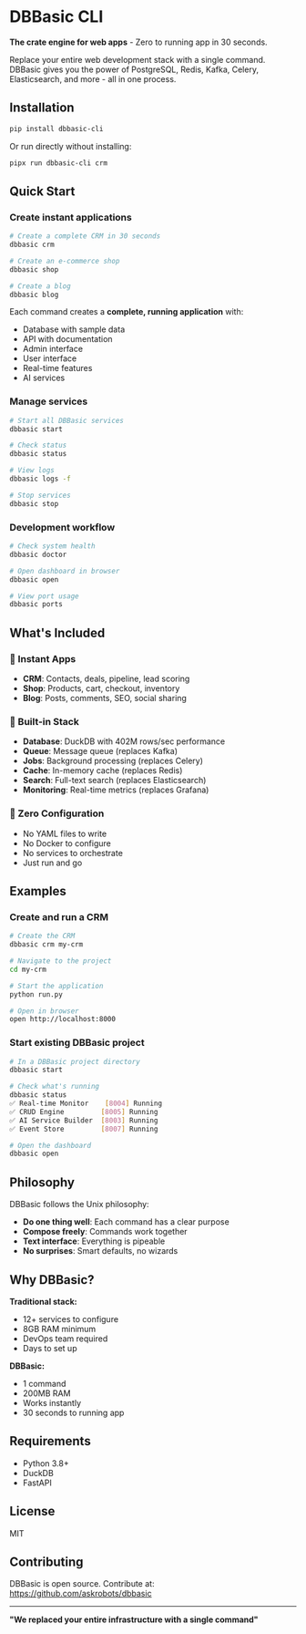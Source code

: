 # DBBasic CLI

**The crate engine for web apps** - Zero to running app in 30 seconds.

Replace your entire web development stack with a single command. DBBasic gives you the power of PostgreSQL, Redis, Kafka, Celery, Elasticsearch, and more - all in one process.

## Installation

```bash
pip install dbbasic-cli
```

Or run directly without installing:
```bash
pipx run dbbasic-cli crm
```

## Quick Start

### Create instant applications

```bash
# Create a complete CRM in 30 seconds
dbbasic crm

# Create an e-commerce shop
dbbasic shop

# Create a blog
dbbasic blog
```

Each command creates a **complete, running application** with:
- Database with sample data
- API with documentation
- Admin interface
- User interface
- Real-time features
- AI services

### Manage services

```bash
# Start all DBBasic services
dbbasic start

# Check status
dbbasic status

# View logs
dbbasic logs -f

# Stop services
dbbasic stop
```

### Development workflow

```bash
# Check system health
dbbasic doctor

# Open dashboard in browser
dbbasic open

# View port usage
dbbasic ports
```

## What's Included

### 🚀 Instant Apps
- **CRM**: Contacts, deals, pipeline, lead scoring
- **Shop**: Products, cart, checkout, inventory
- **Blog**: Posts, comments, SEO, social sharing

### 🔧 Built-in Stack
- **Database**: DuckDB with 402M rows/sec performance
- **Queue**: Message queue (replaces Kafka)
- **Jobs**: Background processing (replaces Celery)
- **Cache**: In-memory cache (replaces Redis)
- **Search**: Full-text search (replaces Elasticsearch)
- **Monitoring**: Real-time metrics (replaces Grafana)

### 🎯 Zero Configuration
- No YAML files to write
- No Docker to configure
- No services to orchestrate
- Just run and go

## Examples

### Create and run a CRM

```bash
# Create the CRM
dbbasic crm my-crm

# Navigate to the project
cd my-crm

# Start the application
python run.py

# Open in browser
open http://localhost:8000
```

### Start existing DBBasic project

```bash
# In a DBBasic project directory
dbbasic start

# Check what's running
dbbasic status
✅ Real-time Monitor    [8004] Running
✅ CRUD Engine         [8005] Running
✅ AI Service Builder  [8003] Running
✅ Event Store         [8007] Running

# Open the dashboard
dbbasic open
```

## Philosophy

DBBasic follows the Unix philosophy:
- **Do one thing well**: Each command has a clear purpose
- **Compose freely**: Commands work together
- **Text interface**: Everything is pipeable
- **No surprises**: Smart defaults, no wizards

## Why DBBasic?

**Traditional stack:**
- 12+ services to configure
- 8GB RAM minimum
- DevOps team required
- Days to set up

**DBBasic:**
- 1 command
- 200MB RAM
- Works instantly
- 30 seconds to running app

## Requirements

- Python 3.8+
- DuckDB
- FastAPI

## License

MIT

## Contributing

DBBasic is open source. Contribute at:
https://github.com/askrobots/dbbasic

---

**"We replaced your entire infrastructure with a single command"**